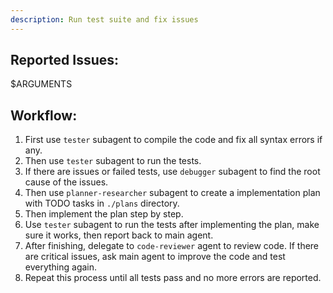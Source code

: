```yaml
---
description: Run test suite and fix issues
---
```


## Reported Issues:
<issue>
 $ARGUMENTS
</issue>

## Workflow:
1. First use `tester` subagent to compile the code and fix all syntax errors if any.
2. Then use `tester` subagent to run the tests.
3. If there are issues or failed tests, use `debugger` subagent to find the root cause of the issues.
4. Then use `planner-researcher` subagent to create a implementation plan with TODO tasks in `./plans` directory.
5. Then implement the plan step by step.
6. Use `tester` subagent to run the tests after implementing the plan, make sure it works, then report back to main agent.
7. After finishing, delegate to `code-reviewer` agent to review code. If there are critical issues, ask main agent to improve the code and test everything again.
8. Repeat this process until all tests pass and no more errors are reported.